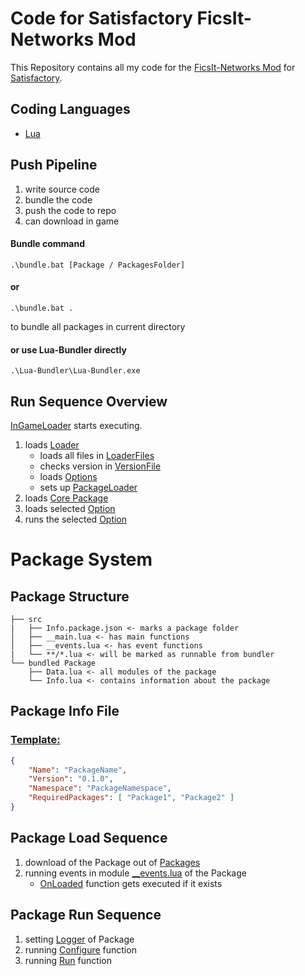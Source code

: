 # Code for Satisfactory FicsIt-Networks Mod

This Repository contains all my code for the [FicsIt-Networks Mod](https://github.com/Panakotta00/FicsIt-Networks) for [Satisfactory](https://www.satisfactorygame.com).

## Coding Languages
- [Lua](https://www.lua.org)

## Push Pipeline
1. write source code
2. bundle the code
3. push the code to repo
4. can download in game

#### Bundle command
```shell
.\bundle.bat [Package / PackagesFolder]
```
#### or
```shell
.\bundle.bat .
```
to bundle all packages in current directory
#### or use Lua-Bundler directly
```shell
.\Lua-Bundler\Lua-Bundler.exe
```

## Run Sequence Overview

[InGameLoader](https://github.com/derFreemaker/Satisfactory/blob/main/Github-Loading/GithubLoaderInGame.lua) starts executing.

1. loads [Loader](https://github.com/derFreemaker/Satisfactory/blob/main/Github-Loading/Loader.lua)
   - loads all files in [LoaderFiles](https://github.com/derFreemaker/Satisfactory/blob/main/Github-Loading/Loader/)
   - checks version in [VersionFile](https://github.com/derFreemaker/Satisfactory/blob/main/Github-Loading/Version.latest.txt)
   - loads [Options](https://github.com/derFreemaker/Satisfactory/blob/main/Github-Loading/00_Options.lua)
   - sets up [PackageLoader](https://github.com/derFreemaker/Satisfactory/blob/main/Github-Loading/Loader/100_PackageLoader.lua)
2. loads [Core Package](https://github.com/derFreemaker/Satisfactory/blob/main/src/Core)
3. loads selected [Option](https://github.com/derFreemaker/Satisfactory/blob/main/Github-Loading/GithubLoaderInGame.lua#L2)
4. runs the selected [Option](https://github.com/derFreemaker/Satisfactory/blob/main/Github-Loading/GithubLoaderInGame.lua#L2)

# Package System

## Package Structure

```
├── src
|   ├── Info.package.json <- marks a package folder
│   ├── __main.lua <- has main functions
│   ├── __events.lua <- has event functions
|   └── **/*.lua <- will be marked as runnable from bundler
└── bundled Package
    ├── Data.lua <- all modules of the package
    └── Info.lua <- contains information about the package
```

## Package Info File
### [Template:](https://github.com/derFreemaker/Satisfactory/blob/main/PackageTemplate/Info.package.json)
```json
{
    "Name": "PackageName",
    "Version": "0.1.0",
    "Namespace": "PackageNamespace",
    "RequiredPackages": [ "Package1", "Package2" ]
}
```

## Package Load Sequence
1. download of the Package out of [Packages](https://github.com/derFreemaker/Satisfactory/blob/main/Packages/)
2. running events in module [__events.lua](https://github.com/derFreemaker/Satisfactory/blob/main/PackageTemplate/__events.lua) of the Package
   - [OnLoaded](https://github.com/derFreemaker/Satisfactory/blob/main/PackageTemplate/__events.lua#L4) function gets executed if it exists

## Package Run Sequence
1. setting [Logger](https://github.com/derFreemaker/Satisfactory/blob/main/PackageTemplate/__main.lua#L2) of Package
2. running [Configure](https://github.com/derFreemaker/Satisfactory/blob/main/PackageTemplate/__main.lua#L5) function
3. running [Run](https://github.com/derFreemaker/Satisfactory/blob/main/PackageTemplate/__main.lua#L9) function